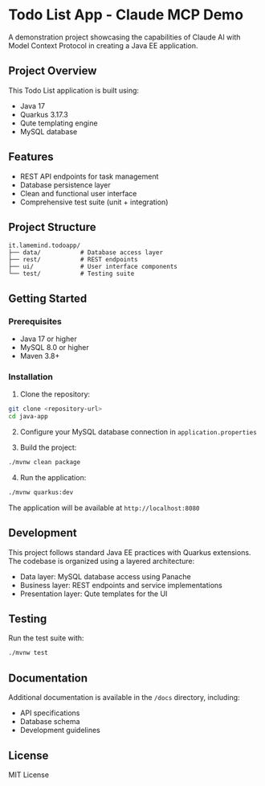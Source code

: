 # Todo List App - Claude MCP Demo

A demonstration project showcasing the capabilities of Claude AI with Model Context Protocol in creating a Java EE application.

## Project Overview

This Todo List application is built using:
- Java 17
- Quarkus 3.17.3
- Qute templating engine
- MySQL database

## Features

- REST API endpoints for task management
- Database persistence layer
- Clean and functional user interface
- Comprehensive test suite (unit + integration)

## Project Structure

```
it.lamemind.todoapp/
├── data/           # Database access layer
├── rest/           # REST endpoints
├── ui/             # User interface components
└── test/           # Testing suite
```

## Getting Started

### Prerequisites

- Java 17 or higher
- MySQL 8.0 or higher
- Maven 3.8+

### Installation

1. Clone the repository:
```bash
git clone <repository-url>
cd java-app
```

2. Configure your MySQL database connection in `application.properties`

3. Build the project:
```bash
./mvnw clean package
```

4. Run the application:
```bash
./mvnw quarkus:dev
```

The application will be available at `http://localhost:8080`

## Development

This project follows standard Java EE practices with Quarkus extensions. The codebase is organized using a layered architecture:

- Data layer: MySQL database access using Panache
- Business layer: REST endpoints and service implementations
- Presentation layer: Qute templates for the UI

## Testing

Run the test suite with:
```bash
./mvnw test
```

## Documentation

Additional documentation is available in the `/docs` directory, including:
- API specifications
- Database schema
- Development guidelines

## License
MIT License
